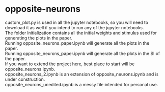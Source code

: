 # opposite-neurons

custom_plot.py is used in all the jupyter notebooks, so you will need to download it as well if you intend to run any of the jupyter notebooks.  
The folder Initialization contains all the initial weights and stimulus used for generating the plots in the paper.  
Running opposite_neurons_paper.ipynb will generate all the plots in the paper.  
Running opposite_neurons_paper.ipynb will generate all the plots in the SI of the paper.  
If you want to extend the project here, best place to start will be opposite_neurons.ipynb.  
opposite_neurons_2.ipynb is an extension of opposite_neurons.ipynb and is under construction.  
opposite_neurons_unedited.ipynb is a messy file intended for personal use.  
